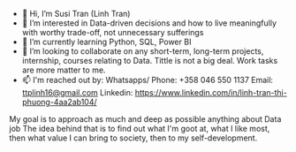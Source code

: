 - 👋 Hi, I’m Susi Tran (Linh Tran)
- 👀 I’m interested in Data-driven decisions and how to live meaningfully with worthy trade-off, not unnecessary sufferings
- 🌱 I’m currently learning Python, SQL, Power BI
- 💞️ I’m looking to collaborate on any short-term, long-term projects, internship, courses relating to Data. Tittle is not a big deal. Work tasks are more matter to me.
- 📫 I'm reached out by:
Whatsapps/ Phone: +358 046 550 1137
Email: ttplinh16@gmail.com
Linkedin: https://www.linkedin.com/in/linh-tran-thi-phuong-4aa2ab104/

My goal is to approach as much and deep as possible anything about Data job
The idea behind that is to find out what I'm goot at, what I like most, then what value I can bring to society, then to my self-development.
